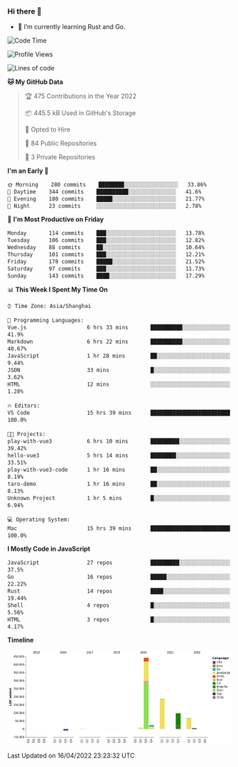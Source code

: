 ### Hi there 👋

- 🌱 I’m currently learning Rust and Go.

<!--START_SECTION:waka-->
![Code Time](http://img.shields.io/badge/Code%20Time-332%20hrs-blue)

![Profile Views](http://img.shields.io/badge/Profile%20Views-6-blue)

![Lines of code](https://img.shields.io/badge/From%20Hello%20World%20I%27ve%20Written-833%20Thousand%20lines%20of%20code-blue)

**🐱 My GitHub Data** 

> 🏆 475 Contributions in the Year 2022
 > 
> 📦 445.5 kB Used in GitHub's Storage 
 > 
> 💼 Opted to Hire
 > 
> 📜 84 Public Repositories 
 > 
> 🔑 3 Private Repositories  
 > 
**I'm an Early 🐤** 

```text
🌞 Morning    280 commits    ████████░░░░░░░░░░░░░░░░░   33.86% 
🌆 Daytime    344 commits    ██████████░░░░░░░░░░░░░░░   41.6% 
🌃 Evening    180 commits    █████░░░░░░░░░░░░░░░░░░░░   21.77% 
🌙 Night      23 commits     ░░░░░░░░░░░░░░░░░░░░░░░░░   2.78%

```
📅 **I'm Most Productive on Friday** 

```text
Monday       114 commits    ███░░░░░░░░░░░░░░░░░░░░░░   13.78% 
Tuesday      106 commits    ███░░░░░░░░░░░░░░░░░░░░░░   12.82% 
Wednesday    88 commits     ██░░░░░░░░░░░░░░░░░░░░░░░   10.64% 
Thursday     101 commits    ███░░░░░░░░░░░░░░░░░░░░░░   12.21% 
Friday       178 commits    █████░░░░░░░░░░░░░░░░░░░░   21.52% 
Saturday     97 commits     ███░░░░░░░░░░░░░░░░░░░░░░   11.73% 
Sunday       143 commits    ████░░░░░░░░░░░░░░░░░░░░░   17.29%

```


📊 **This Week I Spent My Time On** 

```text
⌚︎ Time Zone: Asia/Shanghai

💬 Programming Languages: 
Vue.js                   6 hrs 33 mins       ██████████░░░░░░░░░░░░░░░   41.9% 
Markdown                 6 hrs 22 mins       ██████████░░░░░░░░░░░░░░░   40.67% 
JavaScript               1 hr 28 mins        ██░░░░░░░░░░░░░░░░░░░░░░░   9.44% 
JSON                     33 mins             █░░░░░░░░░░░░░░░░░░░░░░░░   3.62% 
HTML                     12 mins             ░░░░░░░░░░░░░░░░░░░░░░░░░   1.28%

🔥 Editors: 
VS Code                  15 hrs 39 mins      █████████████████████████   100.0%

🐱‍💻 Projects: 
play-with-vue3           6 hrs 10 mins       █████████░░░░░░░░░░░░░░░░   39.42% 
hello-vue3               5 hrs 14 mins       ████████░░░░░░░░░░░░░░░░░   33.51% 
play-with-vue3-code      1 hr 16 mins        ██░░░░░░░░░░░░░░░░░░░░░░░   8.19% 
taro-demo                1 hr 16 mins        ██░░░░░░░░░░░░░░░░░░░░░░░   8.13% 
Unknown Project          1 hr 5 mins         █░░░░░░░░░░░░░░░░░░░░░░░░   6.94%

💻 Operating System: 
Mac                      15 hrs 39 mins      █████████████████████████   100.0%

```

**I Mostly Code in JavaScript** 

```text
JavaScript               27 repos            █████████░░░░░░░░░░░░░░░░   37.5% 
Go                       16 repos            █████░░░░░░░░░░░░░░░░░░░░   22.22% 
Rust                     14 repos            ████░░░░░░░░░░░░░░░░░░░░░   19.44% 
Shell                    4 repos             █░░░░░░░░░░░░░░░░░░░░░░░░   5.56% 
HTML                     3 repos             █░░░░░░░░░░░░░░░░░░░░░░░░   4.17%

```


**Timeline**

![Chart not found](https://raw.githubusercontent.com/elton/elton/main/charts/bar_graph.png) 


 Last Updated on 16/04/2022 23:23:32 UTC
<!--END_SECTION:waka-->

<!--
**elton/elton** is a ✨ _special_ ✨ repository because its `README.md` (this file) appears on your GitHub profile.

Here are some ideas to get you started:

- 🔭 I’m currently working on ...
- 🌱 I’m currently learning ...
- 👯 I’m looking to collaborate on ...
- 🤔 I’m looking for help with ...
- 💬 Ask me about ...
- 📫 How to reach me: ...
- 😄 Pronouns: ...
- ⚡ Fun fact: ...
-->
